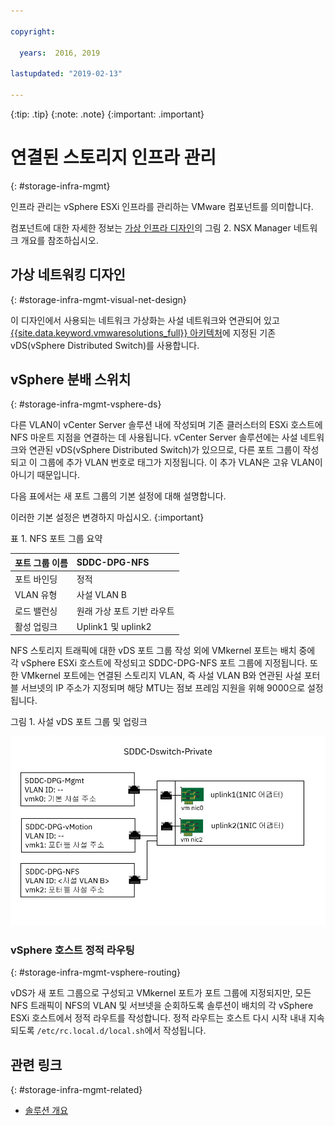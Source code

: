 ```yaml
---

copyright:

  years:  2016, 2019

lastupdated: "2019-02-13"

---
```


{:tip: .tip}
{:note: .note}
{:important: .important}

# 연결된 스토리지 인프라 관리
{: #storage-infra-mgmt}

인프라 관리는 vSphere ESXi 인프라를 관리하는 VMware 컴포넌트를 의미합니다.

컴포넌트에 대한 자세한 정보는 [가상 인프라 디자인](/docs/services/vmwaresolutions/archiref/solution?topic=vmware-solutions-design_virtualinfrastructure)의 그림 2. NSX Manager 네트워크 개요를 참조하십시오.

## 가상 네트워킹 디자인
{: #storage-infra-mgmt-visual-net-design}

이 디자인에서 사용되는 네트워크 가상화는 사설 네트워크와 연관되어 있고 [{{site.data.keyword.vmwaresolutions_full}} 아키텍처](/docs/services/vmwaresolutions/archiref/solution?topic=vmware-solutions-solution_overview)에 지정된 기존 vDS(vSphere Distributed Switch)를 사용합니다.

## vSphere 분배 스위치
{: #storage-infra-mgmt-vsphere-ds}

다른 VLAN이 vCenter Server 솔루션 내에 작성되며 기존 클러스터의 ESXi 호스트에 NFS 마운트 지점을 연결하는 데 사용됩니다. vCenter Server 솔루션에는 사설 네트워크와 연관된 vDS(vSphere Distributed Switch)가 있으므로, 다른 포트 그룹이 작성되고 이 그룹에 추가 VLAN 번호로 태그가 지정됩니다. 이 추가 VLAN은 고유 VLAN이 아니기 때문입니다.

다음 표에서는 새 포트 그룹의 기본 설정에 대해 설명합니다.

이러한 기본 설정은 변경하지 마십시오.
{:important}

표 1. NFS 포트 그룹 요약

| 포트 그룹 이름 | SDDC-DPG-NFS |
|:--------------- |:------------ |
| 포트 바인딩 | 정적 |
| VLAN 유형 | 사설 VLAN B |
|로드 밸런싱 | 원래 가상 포트 기반 라우트 |
| 활성 업링크 | Uplink1 및 uplink2 |

NFS 스토리지 트래픽에 대한 vDS 포트 그룹 작성 외에 VMkernel 포트는 배치 중에 각 vSphere ESXi 호스트에 작성되고 SDDC-DPG-NFS 포트 그룹에 지정됩니다. 또한 VMkernel 포트에는 연결된 스토리지 VLAN, 즉 사설 VLAN B와 연관된 사설 포터블 서브넷의 IP 주소가 지정되며 해당 MTU는 점보 프레임 지원을 위해 9000으로 설정됩니다.

그림 1. 사설 vDS 포트 그룹 및 업링크

![사설 vDS 포트 그룹 및 업링크](private_vds_portgroups_and_uplinks.svg "사설 vDS 포트 그룹 및 업링크")

### vSphere 호스트 정적 라우팅
{: #storage-infra-mgmt-vsphere-routing}

vDS가 새 포트 그룹으로 구성되고 VMkernel 포트가 포트 그룹에 지정되지만, 모든 NFS 트래픽이 NFS의 VLAN 및 서브넷을 순회하도록 솔루션이 배치의 각 vSphere ESXi 호스트에서 정적 라우트를 작성합니다. 정적 라우트는 호스트 다시 시작 내내 지속되도록 `/etc/rc.local.d/local.sh`에서 작성됩니다.

## 관련 링크
{: #storage-infra-mgmt-related}

* [솔루션 개요](/docs/services/vmwaresolutions/archiref/solution?topic=vmware-solutions-solution_overview)

